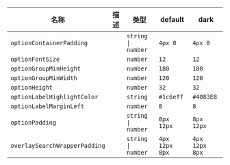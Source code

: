 | 名称 | 描述 | 类型 | default | dark |
|---|---|---|---|---|
| `optionContainerPadding` |  | `string \| number` | `4px 0` | `4px 0` |
| `optionFontSize` |  | `number` | `12` | `12` |
| `optionGroupMinHeight` |  | `number` | `180` | `180` |
| `optionGroupMinWidth` |  | `number` | `120` | `120` |
| `optionHeight` |  | `number` | `32` | `32` |
| `optionLabelHighlightColor` |  | `string` | `#1c6eff` | `#4083E8` |
| `optionLabelMarginLeft` |  | `number` | `8` | `8` |
| `optionPadding` |  | `string \| number` | `8px 12px` | `8px 12px` |
| `overlaySearchWrapperPadding` |  | `string \| number` | `4px 12px 8px` | `4px 12px 8px` |
